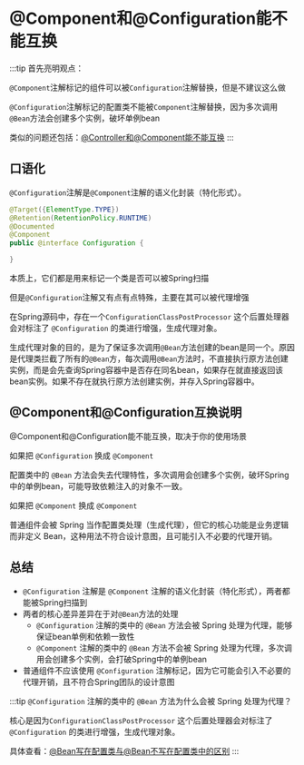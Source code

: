 # @Component和@Configuration能不能互换

:::tip
首先亮明观点：

`@Component`注解标记的组件可以被`Configuration`注解替换，但是不建议这么做

`@Configuration`注解标记的配置类不能被`Component`注解替换，因为多次调用`@Bean`方法会创建多个实例，破坏单例bean

类似的问题还包括：[@Controller和@Component能不能互换](./@Component、@Controller、@Repository和@Service的区别?#@Controller和@Component能不能互换)
:::

## 口语化

`@Configuration`注解是`@Component`注解的语义化封装（特化形式）。

```java
@Target({ElementType.TYPE})
@Retention(RetentionPolicy.RUNTIME)
@Documented
@Component
public @interface Configuration {

}
```

本质上，它们都是用来标记一个类是否可以被Spring扫描

但是`@Configuration`注解又有点有点特殊，主要在其可以被代理增强

在Spring源码中，存在一个`ConfigurationClassPostProcessor` 这个后置处理器会对标注了 `@Configuration` 的类进行增强，生成代理对象。

生成代理对象的目的，是为了保证多次调用`@Bean`方法创建的bean是同一个。原因是代理类拦截了所有的`@Bean`方，每次调用`@Bean`方法时，不直接执行原方法创建实例，而是会先查询Spring容器中是否存在同名bean，如果存在就直接返回该bean实例。如果不存在就执行原方法创建实例，并存入Spring容器中。

## @Component和@Configuration互换说明

@Component和@Configuration能不能互换，取决于你的使用场景

如果把 `@Configuration` 换成 `@Component`

配置类中的 `@Bean` 方法会失去代理特性，多次调用会创建多个实例，破坏Spring中的单例bean，可能导致依赖注入的对象不一致。

如果把 `@Component` 换成 `@Component`

普通组件会被 Spring 当作配置类处理（生成代理），但它的核心功能是业务逻辑而非定义 Bean，这种用法不符合设计意图，且可能引入不必要的代理开销。

## 总结

- `@Configuration` 注解是 `@Component` 注解的语义化封装（特化形式），两者都能被Spring扫描到
- 两者的核心差异差异在于对`@Bean`方法的处理
  - `@Configuration` 注解的类中的 `@Bean` 方法会被 Spring 处理为代理，能够保证bean单例和依赖一致性
  - `@Component` 注解的类中的 `@Bean` 方法不会被 Spring 处理为代理，多次调用会创建多个实例，会打破Spring中的单例bean
- 普通组件不应该使用 `@Configuration` 注解标记，因为它可能会引入不必要的代理开销，且不符合Spring团队的设计意图

:::tip
`@Configuration` 注解的类中的 `@Bean` 方法为什么会被 Spring 处理为代理？

核心是因为`ConfigurationClassPostProcessor` 这个后置处理器会对标注了 `@Configuration` 的类进行增强，生成代理对象。

具体查看：[@Bean写在配置类与@Bean不写在配置类中的区别](./@Bean写在配置类与@Bean不写在配置类中的区别.md)
:::

